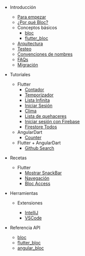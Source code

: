 - Introducción

  - [Para empezar](es/gettingstarted.md)
  - [¿Por qué Bloc?](es/whybloc.md)
  - Conceptos básicos
    - [bloc](es/coreconcepts.md)
    - [flutter_bloc](es/flutterbloccoreconcepts.md)
  - [Arquitectura](es/architecture.md)
  - [Testeo](es/testing.md)
  - [Convenciones de nombres](es/blocnamingconventions.md)
  - [FAQs](es/faqs.md)
  - [Migración](es/migration.md)

- Tutoriales

  - Flutter
    - [Contador](es/fluttercountertutorial.md)
    - [Temporizador](es/fluttertimertutorial.md)
    - [Lista Infinita](es/flutterinfinitelisttutorial.md)
    - [Iniciar Sesión](es/flutterlogintutorial.md)
    - [Clima](es/flutterweathertutorial.md)
    - [Lista de quehaceres](es/fluttertodostutorial.md)
    - [Iniciar sesión con Firebase](es/flutterfirebaselogintutorial.md)
    - [Firestore Todos](es/flutterfirestoretodostutorial.md)
  - AngularDart
    - [Counter](es/angularcountertutorial.md)
  - Flutter + AngularDart
    - [Github Search](es/flutterangulargithubsearch.md)

- Recetas

  - Flutter
    - [Mostrar SnackBar](es/recipesfluttershowsnackbar.md)
    - [Navegación](es/recipesflutternavigation.md)
    - [Bloc Access](es/recipesflutterblocaccess.md)

- Herramientas

  - Extensiones

    - [IntelliJ](es/blocintellijextension.md)
    - [VSCode](es/blocvscodeextension.md)

- Referencia API
  - [bloc](https://pub.dev/documentation/bloc/latest/bloc/bloc-library.html)
  - [flutter_bloc](https://pub.dev/documentation/flutter_bloc/latest/flutter_bloc/flutter_bloc-library.html)
  - [angular_bloc](https://pub.dev/documentation/angular_bloc/latest/angular_dart/angular_dart-library.html)
